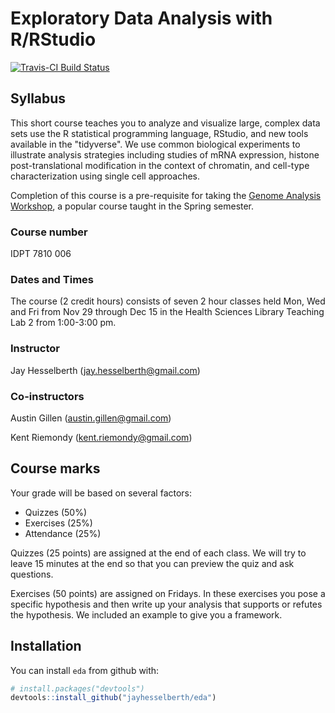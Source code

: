 
Exploratory Data Analysis with R/RStudio
========================================

[![Travis-CI Build Status](https://travis-ci.org/jayhesselberth/eda.svg?branch=master)](https://travis-ci.org/jayhesselberth/eda)

Syllabus
--------

This short course teaches you to analyze and visualize large, complex data sets use the R statistical programming language, RStudio, and new tools available in the "tidyverse". We use common biological experiments to illustrate analysis strategies including studies of mRNA expression, histone post-translational modification in the context of chromatin, and cell-type characterization using single cell approaches.

Completion of this course is a pre-requisite for taking the [Genome Analysis Workshop](http://molb7621.github.io/workshop/), a popular course taught in the Spring semester.

### Course number

IDPT 7810 006

### Dates and Times

The course (2 credit hours) consists of seven 2 hour classes held Mon, Wed and Fri from Nov 29 through Dec 15 in the Health Sciences Library Teaching Lab 2 from 1:00-3:00 pm.

### Instructor

Jay Hesselberth (<jay.hesselberth@gmail.com>)

### Co-instructors

Austin Gillen (<austin.gillen@gmail.com>)

Kent Riemondy (<kent.riemondy@gmail.com>)

Course marks
------------

Your grade will be based on several factors:

-   Quizzes (50%)
-   Exercises (25%)
-   Attendance (25%)

Quizzes (25 points) are assigned at the end of each class. We will try to leave 15 minutes at the end so that you can preview the quiz and ask questions.

Exercises (50 points) are assigned on Fridays. In these exercises you pose a specific hypothesis and then write up your analysis that supports or refutes the hypothesis. We included an example to give you a framework.

Installation
------------

You can install `eda` from github with:

``` r
# install.packages("devtools")
devtools::install_github("jayhesselberth/eda")
```
